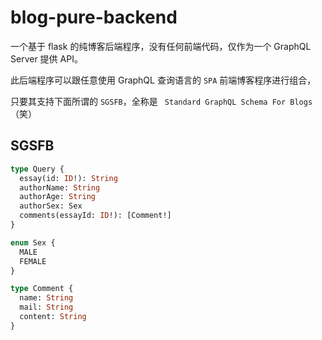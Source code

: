 # blog-pure-backend
一个基于 flask 的纯博客后端程序，没有任何前端代码，仅作为一个 GraphQL Server 提供 API。

此后端程序可以跟任意使用 GraphQL 查询语言的 `SPA` 前端博客程序进行组合，

只要其支持下面所谓的 `SGSFB`，全称是 ` Standard GraphQL Schema For Blogs` （笑）

## SGSFB

```graphql
type Query {
  essay(id: ID!): String
  authorName: String
  authorAge: String
  authorSex: Sex
  comments(essayId: ID!): [Comment!]
}

enum Sex {
  MALE
  FEMALE
}

type Comment {
  name: String
  mail: String
  content: String
}
```

